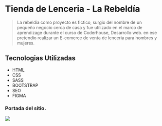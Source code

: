 # Tienda de Lenceria - La Rebeldía


>La rebeldia como proyecto es fictico, surgio del nombre de un pequeño negocio cerca de casa y fue utilizado en el marco de aprendizage durante el curso de Coderhouse, Desarrollo web. en ese pretendio realizar un E-comerce de venta de lenceria para hombres y mujeres.

## Tecnologias Utilizadas
- HTML
- CSS
- SASS
- BOOTSTRAP
- SEO
- FIGMA
### Portada del sitio.
![](https://github.com/danielisaac24/La-rebeldia-comision39385/blob/main/assets/img/Portada.png)